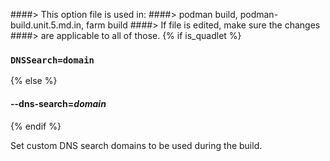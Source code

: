 ####> This option file is used in:
####>   podman build, podman-build.unit.5.md.in, farm build
####> If file is edited, make sure the changes
####> are applicable to all of those.
{% if is_quadlet %}
### `DNSSearch=domain`
{% else %}
#### **--dns-search**=*domain*
{% endif %}

Set custom DNS search domains to be used during the build.
